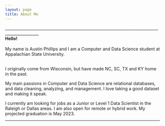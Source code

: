 ```yaml
---
layout: page
title: About Me
---
```


  _______________________________________________________________________________________________<br>
  <b>Hello!</b>
  <br><br>
  My name is Austin Phillips and I am a Computer and Data Science student at Appalachian State University.  
  <br>
  
  I originally come from Wisconsin, but have made NC, SC, TX and KY home in the past.  
    
  My main passions in Computer and Data Science are relational databases, and data cleaning, analyzing, and management. I love taking a good dataset and making it speak.  
    
  I currently am looking for jobs as a Junior or Level 1 Data Scientist in the Raleigh or Dallas areas. I am also open for remote or hybrid work. My projected graduation is May 2023.  
  _________________________________________________________________________________________

  
